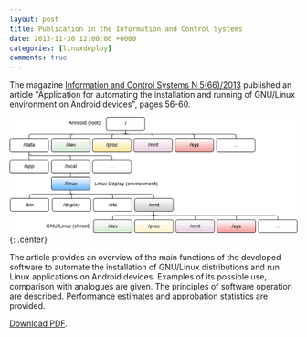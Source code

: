 ```yaml
---
layout: post
title: Publication in the Information and Control Systems
date: 2013-11-30 12:00:00 +0000
categories: [linuxdeploy]
comments: true
---
```


The magazine [Information and Control Systems N 5(66)/2013](https://web.archive.org/web/20180731190157/http://www.i-us.ru/journal66) published an article "Application for automating the installation and running of GNU/Linux environment on Android devices", pages 56-60.

![linuxdeploy](/assets/images/linuxdeploy-chroot.png "Internal structure of Linux Deploy"){: .center}

The article provides an overview of the main functions of the developed software to automate the installation of GNU/Linux distributions and run Linux applications on Android devices. Examples of its possible use, comparison with analogues are given. The principles of software operation are described. Performance estimates and approbation statistics are provided.

[Download PDF](/assets/files/linuxdeploy_i-us-5-66-2013.pdf).
